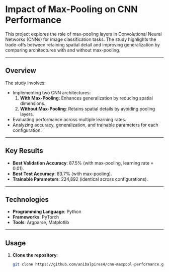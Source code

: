 # Impact of Max-Pooling on CNN Performance

This project explores the role of max-pooling layers in Convolutional Neural Networks (CNNs) for image classification tasks. The study highlights the trade-offs between retaining spatial detail and improving generalization by comparing architectures with and without max-pooling.

---

## Overview
The study involves:
- Implementing two CNN architectures:
  1. **With Max-Pooling**: Enhances generalization by reducing spatial dimensions.
  2. **Without Max-Pooling**: Retains spatial details by avoiding pooling layers.
- Evaluating performance across multiple learning rates.
- Analyzing accuracy, generalization, and trainable parameters for each configuration.

---

## Key Results
- **Best Validation Accuracy**: 87.5% (with max-pooling, learning rate = 0.01).
- **Best Test Accuracy**: 83.7% (with max-pooling).
- **Trainable Parameters**: 224,892 (identical across configurations).

---

## Technologies
- **Programming Language**: Python
- **Frameworks**: PyTorch
- **Tools**: Argparse, Matplotlib

---

## Usage
1. **Clone the repository**:
   ```bash
   git clone https://github.com/anibalpires4/cnn-maxpool-performance.git
